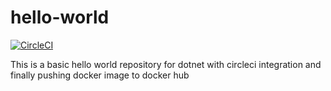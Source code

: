 # hello-world

[![CircleCI](https://circleci.com/gh/nagsides/hello-world.svg?style=svg)](https://circleci.com/gh/nagsides/hello-world)

This is a basic hello world repository for dotnet with circleci integration and finally pushing docker image to docker hub
